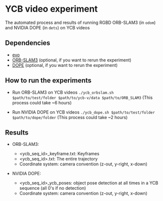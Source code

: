 # YCB video experiment
The automated process and results of running RGBD ORB-SLAM3 (in `odom`) and NVIDIA DOPE (in `dets`) on YCB videos

## Dependencies
- [evo](https://github.com/MichaelGrupp/evo)
- [ORB-SLAM3](https://github.com/UZ-SLAMLab/ORB_SLAM3) (optional, if you want to rerun the experiment)
- [DOPE](https://github.com/NVlabs/Deep_Object_Pose) (optional, if you want to rerun the experiment)

## How to run the experiments
- Run ORB-SLAM3 on YCB videos
`./ycb_orbslam.sh $path/to/test/folder $path/to/ycb-v/data $path/to/ORB_SLAM3`
(This process could take ~6 hours)

- Run NVIDIA DOPE on YCB videos
`./ycb_dope.sh $path/to/test/folder $path/to/dope/folder`
(This process could take ~2 hours)

## Results
- ORB-SLAM3:
    - <ycb_seq_id>_keyframe.txt: Keyframes
    - <ycb_seq_id>.txt: The entire trajectory
    - Coordinate system: camera convention (z-out, y-right, x-down)

- NVIDIA DOPE:
    - <ycb_seq_id>_ycb_poses: object pose detection at all times in a YCB sequence (all 0's if no detection)
    - Coordinate system: camera convention (z-out, y-right, x-down)
